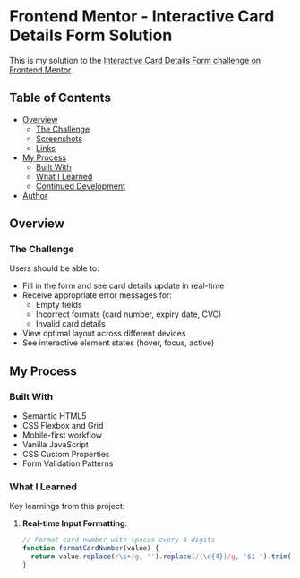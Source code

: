 # Frontend Mentor - Interactive Card Details Form Solution

This is my solution to the [Interactive Card Details Form challenge on Frontend Mentor](https://www.frontendmentor.io/challenges/interactive-card-details-form-XpS8cKZDWw). 

## Table of Contents

- [Overview](#overview)
  - [The Challenge](#the-challenge)
  - [Screenshots](#screenshots)
  - [Links](#links)
- [My Process](#my-process)
  - [Built With](#built-with)
  - [What I Learned](#what-i-learned)
  - [Continued Development](#continued-development)
- [Author](#author)

## Overview

### The Challenge

Users should be able to:

- Fill in the form and see card details update in real-time
- Receive appropriate error messages for:
  - Empty fields
  - Incorrect formats (card number, expiry date, CVC)
  - Invalid card details
- View optimal layout across different devices
- See interactive element states (hover, focus, active)



## My Process

### Built With

- Semantic HTML5
- CSS Flexbox and Grid
- Mobile-first workflow
- Vanilla JavaScript
- CSS Custom Properties
- Form Validation Patterns

### What I Learned

Key learnings from this project:

1. **Real-time Input Formatting**:
   ```javascript
   // Format card number with spaces every 4 digits
   function formatCardNumber(value) {
     return value.replace(/\s+/g, '').replace(/(\d{4})/g, '$1 ').trim();
   }
